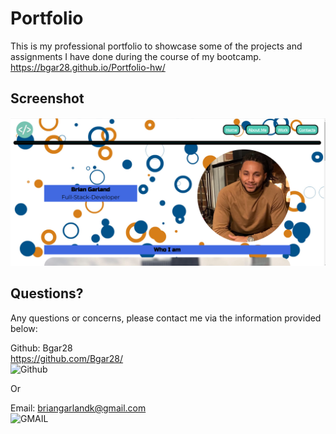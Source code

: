 # Portfolio 

This is my professional portfolio to showcase some of the projects and assignments I have done during the course of my bootcamp. <br>
https://bgar28.github.io/Portfolio-hw/


## Screenshot
![Screenshot of portfolio](https://github.com/Bgar28/Portfolio-hw/blob/main/assets/images/screenshot-portfolio.png)



## Questions?

  Any questions or concerns, please contact me via the information provided below:

  Github: Bgar28 <br> https://github.com/Bgar28/ <br>
  ![Github](https://img.shields.io/badge/GitHub-100000?style=for-the-badge&logo=github&logoColor=white)

  Or

  Email: briangarlandk@gmail.com <br>
  ![GMAIL](https://img.shields.io/badge/Gmail-D14836?style=for-the-badge&logo=gmail&logoColor=white)